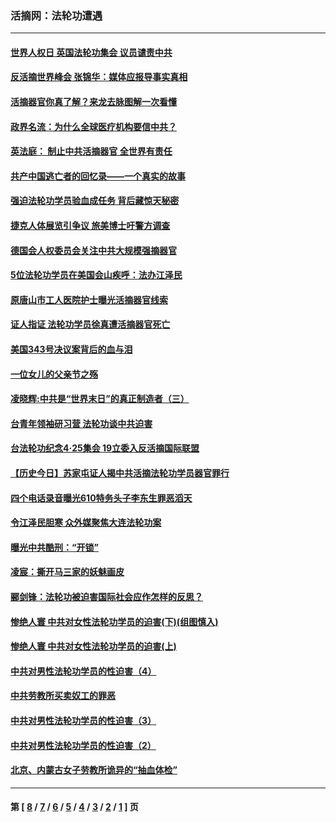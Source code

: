 ### 活摘网：法轮功遭遇
---
#### [世界人权日 英国法轮功集会 议员谴责中共](../../pages/nf5881/n13431763.md?06210430) 
#### [反活摘世界峰会 张锦华：媒体应报导事实真相](../../pages/nf5881/n13278502.md?06210430) 
#### [活摘器官你真了解？来龙去脉图解一次看懂](../../pages/nf5881/n13013820.md?06210430) 
#### [政界名流：为什么全球医疗机构要信中共？](../../pages/nf5881/n11945479.md?06210430) 
#### [英法庭： 制止中共活摘器官 全世界有责任](../../pages/nf5881/n11330691.md?06210430) 
#### [共产中国逃亡者的回忆录——一个真实的故事](../../pages/nf5881/n10918649.md?06210430) 
#### [强迫法轮功学员验血成任务 背后藏惊天秘密](../../pages/nf5881/n4252384.md?06210430) 
#### [捷克人体展览引争议 旅美博士吁警方调查](../../pages/nf5881/n9429187.md?06210430) 
#### [德国会人权委员会关注中共大规模强摘器官](../../pages/nf5881/n8418950.md?06210430) 
#### [5位法轮功学员在美国会山疾呼：法办江泽民](../../pages/nf5881/n8101519.md?06210430) 
#### [原唐山市工人医院护士曝光活摘器官线索](../../pages/nf5881/n8076384.md?06210430) 
#### [证人指证 法轮功学员徐真遭活摘器官死亡](../../pages/nf5881/n8042467.md?06210430) 
#### [美国343号决议案背后的血与泪](../../pages/nf5881/n8020684.md?06210430) 
#### [一位女儿的父亲节之殇](../../pages/nf5881/n8014122.md?06210430) 
#### [凌晓辉:中共是“世界末日”的真正制造者（三）](../../pages/nf5881/n4210333.md?06210430) 
#### [台青年领袖研习营 法轮功谈中共迫害](../../pages/nf5881/n4141857.md?06210430) 
#### [台法轮功纪念4‧25集会 19立委入反活摘国际联盟](../../pages/nf5881/n4141821.md?06210430) 
#### [【历史今日】苏家屯证人揭中共活摘法轮功学员器官罪行](../../pages/nf5881/n4135912.md?06210430) 
#### [四个电话录音曝光610特务头子李东生罪恶滔天](../../pages/nf5881/n4040060.md?06210430) 
#### [令江泽民胆寒 众外媒聚焦大连法轮功案](../../pages/nf5881/n3932671.md?06210430) 
#### [曝光中共酷刑：“开锁”](../../pages/nf5881/n3889373.md?06210430) 
#### [凌宸：撕开马三家的妖魅画皮](../../pages/nf5881/n3849369.md?06210430) 
#### [郦剑锋：法轮功被迫害国际社会应作怎样的反思？](../../pages/nf5881/n3824560.md?06210430) 
#### [惨绝人寰 中共对女性法轮功学员的迫害(下)(组图慎入)](../../pages/nf5881/n3816285.md?06210430) 
#### [惨绝人寰 中共对女性法轮功学员的迫害(上)](../../pages/nf5881/n3815374.md?06210430) 
#### [中共对男性法轮功学员的性迫害（4）](../../pages/nf5881/n3769144.md?06210430) 
#### [中共劳教所买卖奴工的罪恶](../../pages/nf5881/n3769378.md?06210430) 
#### [中共对男性法轮功学员的性迫害（3）](../../pages/nf5881/n3768231.md?06210430) 
#### [中共对男性法轮功学员的性迫害（2）](../../pages/nf5881/n3767211.md?06210430) 
#### [北京、内蒙古女子劳教所诡异的“抽血体检”](../../pages/nf5881/n3753158.md?06210430) 

---
#### 第 [ [8](./8.md?06210430) / [7](./7.md?06210430) / [6](./6.md?06210430) / [5](./5.md?06210430) / [4](./4.md?06210430) / [3](./3.md?06210430) / [2](./2.md?06210430) / [1](./1.md?06210430) ] 页
